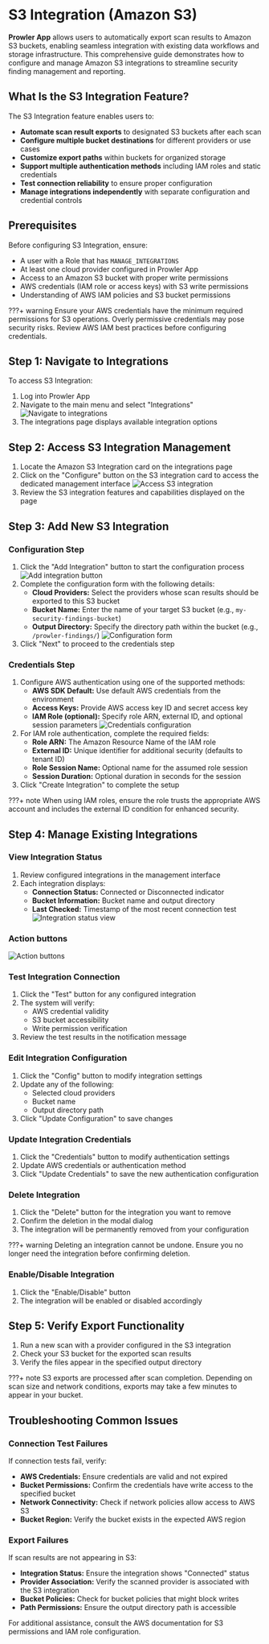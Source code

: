 # S3 Integration (Amazon S3)

**Prowler App** allows users to automatically export scan results to Amazon S3 buckets, enabling seamless integration with existing data workflows and storage infrastructure. This comprehensive guide demonstrates how to configure and manage Amazon S3 integrations to streamline security finding management and reporting.

## What Is the S3 Integration Feature?

The S3 Integration feature enables users to:

- **Automate scan result exports** to designated S3 buckets after each scan
- **Configure multiple bucket destinations** for different providers or use cases
- **Customize export paths** within buckets for organized storage
- **Support multiple authentication methods** including IAM roles and static credentials
- **Test connection reliability** to ensure proper configuration
- **Manage integrations independently** with separate configuration and credential controls

## Prerequisites

Before configuring S3 Integration, ensure:

- A user with a Role that has `MANAGE_INTEGRATIONS`
- At least one cloud provider configured in Prowler App
- Access to an Amazon S3 bucket with proper write permissions
- AWS credentials (IAM role or access keys) with S3 write permissions
- Understanding of AWS IAM policies and S3 bucket permissions

???+ warning
    Ensure your AWS credentials have the minimum required permissions for S3 operations. Overly permissive credentials may pose security risks. Review AWS IAM best practices before configuring credentials.

## Step 1: Navigate to Integrations

To access S3 Integration:

1. Log into Prowler App
2. Navigate to the main menu and select "Integrations"
![Navigate to integrations](../tutorials/img/s3-integration-ui-1.png)
3. The integrations page displays available integration options

## Step 2: Access S3 Integration Management

1. Locate the Amazon S3 Integration card on the integrations page
2. Click on the "Configure" button on the S3 integration card to access the dedicated management interface
![Access S3 integration](../tutorials/img/s3-integration-ui-2.png)
3. Review the S3 integration features and capabilities displayed on the page

## Step 3: Add New S3 Integration

### Configuration Step

1. Click the "Add Integration" button to start the configuration process
![Add integration button](../tutorials/img/s3-integration-ui-3.png)
2. Complete the configuration form with the following details:
   - **Cloud Providers:** Select the providers whose scan results should be exported to this S3 bucket
   - **Bucket Name:** Enter the name of your target S3 bucket (e.g., `my-security-findings-bucket`)
   - **Output Directory:** Specify the directory path within the bucket (e.g., `/prowler-findings/`)
![Configuration form](../tutorials/img/s3-integration-ui-4.png)
3. Click "Next" to proceed to the credentials step

### Credentials Step

1. Configure AWS authentication using one of the supported methods:
   - **AWS SDK Default:** Use default AWS credentials from the environment
   - **Access Keys:** Provide AWS access key ID and secret access key
   - **IAM Role (optional):** Specify role ARN, external ID, and optional session parameters
![Credentials configuration](../tutorials/img/s3-integration-ui-5.png)
2. For IAM role authentication, complete the required fields:
   - **Role ARN:** The Amazon Resource Name of the IAM role
   - **External ID:** Unique identifier for additional security (defaults to tenant ID)
   - **Role Session Name:** Optional name for the assumed role session
   - **Session Duration:** Optional duration in seconds for the session
2. Click "Create Integration" to complete the setup

???+ note
    When using IAM roles, ensure the role trusts the appropriate AWS account and includes the external ID condition for enhanced security.

## Step 4: Manage Existing Integrations

### View Integration Status

1. Review configured integrations in the management interface
2. Each integration displays:
   - **Connection Status:** Connected or Disconnected indicator
   - **Bucket Information:** Bucket name and output directory
   - **Last Checked:** Timestamp of the most recent connection test
![Integration status view](../tutorials/img/s3-integration-ui-6.png)


### Action buttons
![Action buttons](../tutorials/img/s3-integration-ui-7.png)

### Test Integration Connection

1. Click the "Test" button for any configured integration
2. The system will verify:
   - AWS credential validity
   - S3 bucket accessibility
   - Write permission verification
3. Review the test results in the notification message

### Edit Integration Configuration

1. Click the "Config" button to modify integration settings
2. Update any of the following:
   - Selected cloud providers
   - Bucket name
   - Output directory path
3. Click "Update Configuration" to save changes

### Update Integration Credentials

1. Click the "Credentials" button to modify authentication settings
2. Update AWS credentials or authentication method
3. Click "Update Credentials" to save the new authentication configuration

### Delete Integration

1. Click the "Delete" button for the integration you want to remove
2. Confirm the deletion in the modal dialog
3. The integration will be permanently removed from your configuration

???+ warning
    Deleting an integration cannot be undone. Ensure you no longer need the integration before confirming deletion.

### Enable/Disable Integration

1. Click the "Enable/Disable" button
2. The integration will be enabled or disabled accordingly

## Step 5: Verify Export Functionality

1. Run a new scan with a provider configured in the S3 integration
2. Check your S3 bucket for the exported scan results
3. Verify the files appear in the specified output directory

???+ note
    S3 exports are processed after scan completion. Depending on scan size and network conditions, exports may take a few minutes to appear in your bucket.

## Troubleshooting Common Issues

### Connection Test Failures

If connection tests fail, verify:

- **AWS Credentials:** Ensure credentials are valid and not expired
- **Bucket Permissions:** Confirm the credentials have write access to the specified bucket
- **Network Connectivity:** Check if network policies allow access to AWS S3
- **Bucket Region:** Verify the bucket exists in the expected AWS region

### Export Failures

If scan results are not appearing in S3:

- **Integration Status:** Ensure the integration shows "Connected" status
- **Provider Association:** Verify the scanned provider is associated with the S3 integration
- **Bucket Policies:** Check for bucket policies that might block writes
- **Path Permissions:** Ensure the output directory path is accessible

For additional assistance, consult the AWS documentation for S3 permissions and IAM role configuration.